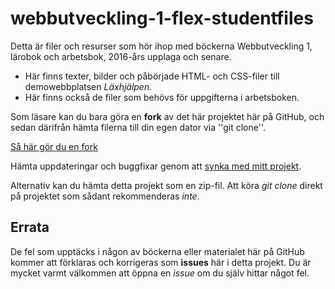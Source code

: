 # webbutveckling-1-flex-studentfiles

Detta är filer och resurser som hör ihop med böckerna Webbutveckling 1, lärobok och arbetsbok, 2016-års
upplaga och senare.

 * Här finns texter, bilder och påbörjade HTML- och CSS-filer till demowebbplatsen _Läxhjälpen_.
 * Här finns också de filer som behövs för uppgifterna i arbetsboken.

Som läsare kan du bara göra en __fork__ av det här projektet här på GitHub, och sedan därifrån hämta
filerna till din egen dator via ''git clone''.

[Så här gör du en fork](https://help.github.com/articles/fork-a-repo/)

Hämta uppdateringar och buggfixar genom att
[synka med mitt projekt](https://help.github.com/articles/syncing-a-fork/).

Alternativ kan du hämta detta projekt som en zip-fil. Att köra _git clone_ direkt på projektet
som sådant rekommenderas _inte_.

## Errata

De fel som upptäcks i någon av böckerna eller materialet här på GitHub kommer att förklaras och
korrigeras som __issues__ här i detta projekt. Du är mycket varmt välkommen att öppna en _issue_
om du själv hittar något fel.


